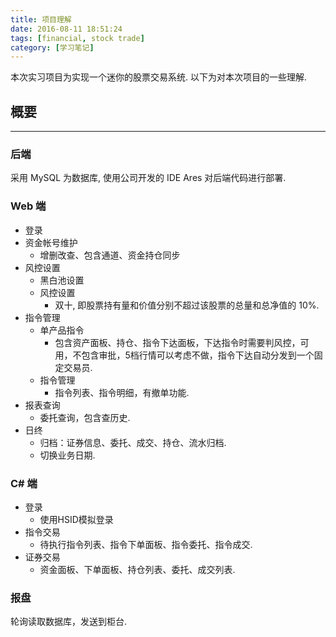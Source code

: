 ```yaml
---
title: 项目理解
date: 2016-08-11 18:51:24
tags: [financial, stock trade]
category: [学习笔记]
---
```

本次实习项目为实现一个迷你的股票交易系统. 以下为对本次项目的一些理解.
<!--more-->
## 概要
---
### 后端
采用 MySQL 为数据库, 使用公司开发的 IDE Ares 对后端代码进行部署.
### Web 端
* 登录
* 资金帐号维护
    * 增删改查、包含通道、资金持仓同步	
* 风控设置
    * 黑白池设置
    * 风控设置
        * 双十, 即股票持有量和价值分别不超过该股票的总量和总净值的 10%.
* 指令管理
    * 单产品指令
        * 包含资产面板、持仓、指令下达面板，下达指令时需要判风控，可用，不包含审批，5档行情可以考虑不做，指令下达自动分发到一个固定交易员.
    * 指令管理
        * 指令列表、指令明细，有撤单功能.
* 报表查询
    * 委托查询，包含查历史.
* 日终
    * 归档：证券信息、委托、成交、持仓、流水归档.	
    * 切换业务日期.
### C# 端
* 登录
    * 使用HSID模拟登录	
* 指令交易
    * 待执行指令列表、指令下单面板、指令委托、指令成交.
* 证券交易
    * 资金面板、下单面板、持仓列表、委托、成交列表.
### 报盘
轮询读取数据库，发送到柜台.
